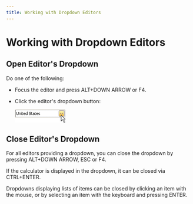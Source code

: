 ```yaml
---
title: Working with Dropdown Editors
---
```

# Working with Dropdown Editors
## Open Editor's Dropdown
Do one of the following:
* Focus the editor and press ALT+DOWN ARROW or F4.
* Click the editor's dropdown button:
	
	![EU_XtraEditors_DropDownEdit_DropDownButton](../../images/img7457.png)

## Close Editor's Dropdown
For all editors providing a dropdown, you can close the dropdown by pressing ALT+DOWN ARROW, ESC or F4. 

If the calculator is displayed in the dropdown, it can be closed via CTRL+ENTER.

Dropdowns displaying lists of items can be closed by clicking an item with the mouse, or by selecting an item with the keyboard and pressing ENTER.